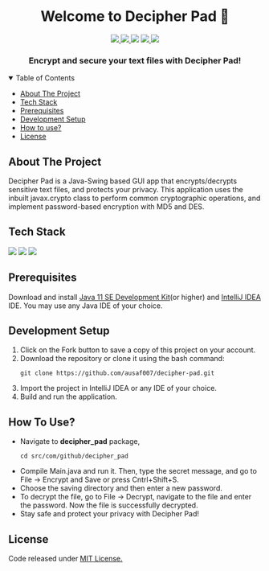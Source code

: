 <h1 align="center">Welcome to Decipher Pad 👋</h1>
<p align="center">
  
  <a aria-label="GitHub issues" href="https://github.com/ausaf007/decipher-pad/issues" target="_blank">
    <img src="https://img.shields.io/github/issues/ausaf007/decipher-pad?style=for-the-badge" />
  </a>
  <a aria-label="GitHub license" href="https://github.com/ausaf007/decipher-pad/blob/master/LICENSE" target="_blank">
    <img src= "https://img.shields.io/github/license/ausaf007/decipher-pad?style=for-the-badge" />
  </a>
  <a aria-label="Build Status" target="_blank">
    <img src="https://img.shields.io/badge/build-passing-brightgreen?style=for-the-badge" />
  </a>
  <a aria-label="GitHub contributors" href="https://github.com/ausaf007/decipher-pad/graphs/contributors" target="_blank">
    <img src="https://img.shields.io/badge/Contributors-3-brightgreen?style=for-the-badge" />
  </a>
  <a aria-label="linkedin-shield" href="https://www.linkedin.com/in/md-ausaf-rashid/" target="_blank">
    <img src="https://img.shields.io/badge/-LinkedIn-black.svg?style=for-the-badge&logo=linkedin&colorB=555" />
  </a>
</p>

<h3 align="center">Encrypt and secure your text files with Decipher Pad!</h3>

<!-- TABLE OF CONTENTS -->
<details open>
  <summary>Table of Contents</summary>
  <ul>
    <li><a href="#about-the-project">About The Project</a></li>
    <li><a href="#tech-stack">Tech Stack</a></li>
    <li><a href="#prerequisites">Prerequisites</a></li>
    <li><a href="#development-setup">Development Setup</a></li>
    <li><a href="#how to use">How to use?</a></li>
    <li><a href="#license">License</a></li>
  </ul>
</details>

## About The Project

Decipher Pad is a Java-Swing based GUI app that encrypts/decrypts sensitive text files, and protects your privacy. This application uses the inbuilt javax.crypto class to perform common cryptographic operations, and implement password-based encryption with MD5 and DES. 

## Tech Stack

[![](https://img.shields.io/badge/Built_with-Java-red?style=for-the-badge&logo=Java)](https://www.java.com/)
[![](https://img.shields.io/badge/Built_with-Swing%20Framework-red?style=for-the-badge&logo=Java)](https://docs.oracle.com/javase/7/docs/api/javax/swing/package-summary.html)
[![](https://img.shields.io/badge/Built_with-IntelliJ_IDEA-red?style=for-the-badge)](https://www.jetbrains.com/idea/)

## Prerequisites

Download and install [Java 11 SE Development Kit](https://www.oracle.com/java/technologies/downloads/#java11)(or higher) and [IntelliJ IDEA](https://www.jetbrains.com/idea/download/) IDE. You may use any Java IDE of your choice.  

## Development Setup

1. Click on the Fork button to save a copy of this project on your account.
2. Download the repository or clone it using the bash command:
   ``` 
   git clone https://github.com/ausaf007/decipher-pad.git 
   ```
3. Import the project in IntelliJ IDEA or any IDE of your choice.
4. Build and run the application.

## How To Use?

* Navigate to **decipher_pad** package,
   ``` 
   cd src/com/github/decipher_pad
   ```
* Compile Main.java and run it. Then, type the secret message, and go to File -> Encrypt and Save or press Cntrl+Shift+S.
* Choose the saving directory and then enter a new password. 
* To decrypt the file, go to File -> Decrypt, navigate to the file and enter the password. Now the file is successfully decrypted.
* Stay safe and protect your privacy with Decipher Pad! 

## License
Code released under [MIT License.](https://choosealicense.com/licenses/mit/)

